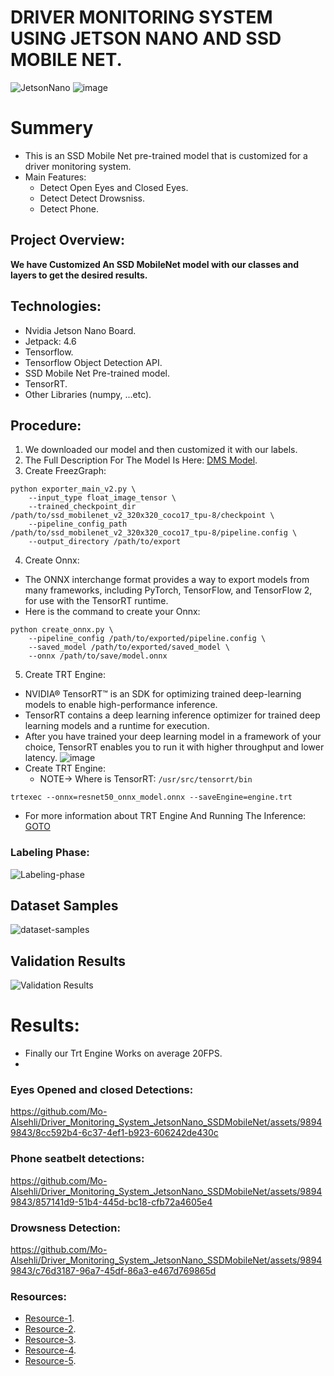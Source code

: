# DRIVER MONITORING SYSTEM USING JETSON NANO AND SSD MOBILE NET.
![JetsonNano](https://github.com/Mo-Alsehli/Driver_Monitoring_System_JetsonNano_SSDMobileNet/assets/98949843/02a20108-aa39-4901-85c5-844339a784a1)
![image](https://github.com/Mo-Alsehli/Driver_Monitoring_System_JetsonNano_SSDMobileNet/assets/98949843/5d12b0bc-5f8f-4e49-9622-d63ed4166a80)

# Summery
- This is an SSD Mobile Net pre-trained model that is customized for a driver monitoring system.
- Main Features:
  - Detect Open Eyes and Closed Eyes.
  - Detect Detect Drowsniss.
  - Detect Phone.

## Project Overview:
**We have Customized An SSD MobileNet model with our classes and layers to get the desired results.**

## Technologies:
- Nvidia Jetson Nano Board.
- Jetpack: 4.6
- Tensorflow.
- Tensorflow Object Detection API.
- SSD Mobile Net Pre-trained model.
- TensorRT.
- Other Libraries (numpy, ...etc).

## Procedure:
1. We downloaded our model and then customized it with our labels.
2. The Full Description For The Model Is Here: [DMS Model](https://github.com/Mo-Alsehli/Driver_Monitoring_System_JetsonNano_SSDMobileNet/tree/master/SSD_MobileNet_Model).
3. Create FreezGraph:
```
python exporter_main_v2.py \
    --input_type float_image_tensor \
    --trained_checkpoint_dir /path/to/ssd_mobilenet_v2_320x320_coco17_tpu-8/checkpoint \
    --pipeline_config_path /path/to/ssd_mobilenet_v2_320x320_coco17_tpu-8/pipeline.config \
    --output_directory /path/to/export
```
4. Create Onnx:
- The ONNX interchange format provides a way to export models from many frameworks, including PyTorch, TensorFlow, and TensorFlow 2, for use with the TensorRT runtime.
- Here is the command to create your Onnx:
```
python create_onnx.py \
    --pipeline_config /path/to/exported/pipeline.config \
    --saved_model /path/to/exported/saved_model \
    --onnx /path/to/save/model.onnx
```
5. Create TRT Engine:
- NVIDIA® TensorRT™ is an SDK for optimizing trained deep-learning models to enable high-performance inference.
- TensorRT contains a deep learning inference optimizer for trained deep learning models and a runtime for execution.
- After you have trained your deep learning model in a framework of your choice, TensorRT enables you to run it with higher throughput and lower latency.
![image](https://github.com/Mo-Alsehli/Driver_Monitoring_System_JetsonNano_SSDMobileNet/assets/98949843/fdd9236d-719b-4bfc-b2f4-8b06682f846f)
- Create TRT Engine:
  - NOTE-> Where is TensorRT: `/usr/src/tensorrt/bin`
```
trtexec --onnx=resnet50_onnx_model.onnx --saveEngine=engine.trt
```
- For more information about TRT Engine And Running The Inference: [GOTO](https://github.com/Mo-Alsehli/Driver_Monitoring_System_JetsonNano_SSDMobileNet/tree/master/RunningEngine)

### Labeling Phase:
![Labeling-phase](https://github.com/Mo-Alsehli/Driver_Monitoring_System_JetsonNano_SSDMobileNet/assets/98949843/5d439980-d8d2-459d-96f0-1ef0120900a6)

## Dataset Samples
![dataset-samples](https://github.com/Mo-Alsehli/Driver_Monitoring_System_JetsonNano_SSDMobileNet/assets/98949843/90417595-35e3-47af-bcb2-92350383e5e2)

## Validation Results
![Validation Results](https://github.com/Mo-Alsehli/Driver_Monitoring_System_JetsonNano_SSDMobileNet/assets/98949843/8d0b08e0-ba09-4f06-9b93-72c23af679f1)

# Results:
- Finally our Trt Engine Works on average 20FPS.
- 
### Eyes Opened and closed Detections:
https://github.com/Mo-Alsehli/Driver_Monitoring_System_JetsonNano_SSDMobileNet/assets/98949843/8cc592b4-6c37-4ef1-b923-606242de430c

### Phone seatbelt detections:
https://github.com/Mo-Alsehli/Driver_Monitoring_System_JetsonNano_SSDMobileNet/assets/98949843/857141d9-51b4-445d-bc18-cfb72a4605e4

### Drowsness Detection:
https://github.com/Mo-Alsehli/Driver_Monitoring_System_JetsonNano_SSDMobileNet/assets/98949843/c76d3187-96a7-45df-86a3-e467d769865d

### Resources:
- [Resource-1](https://github.com/NVIDIA/TensorRT/tree/release/8.2/samples/python/tensorflow_object_detection_api).
- [Resource-2](https://docs.nvidia.com/deeplearning/tensorrt/quick-start-guide/index.html#export-from-tf).
- [Resource-3](https://github.com/NVIDIA/TensorRT/blob/main/quickstart/IntroNotebooks/3.%20Using%20Tensorflow%202%20through%20ONNX.ipynb).
- [Resource-4](https://www.youtube.com/watch?v=yqkISICHH-U&t=16912s).
- [Resource-5](https://github.com/nicknochnack/TFODCourse).



